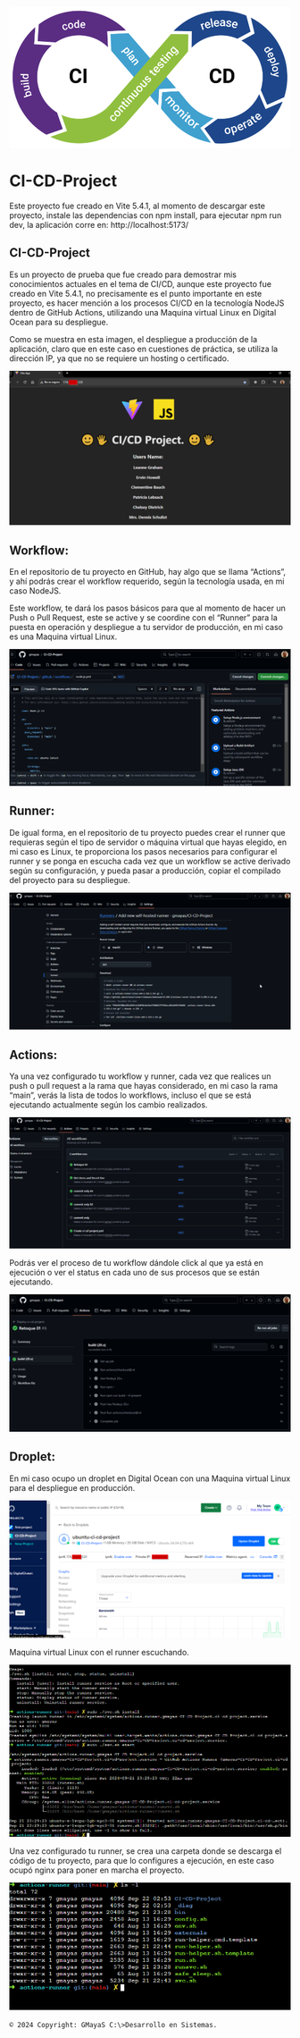 ![](/imagenes/image_01.png)

# CI-CD-Project
Este proyecto fue creado en Vite 5.4.1, al momento de descargar este proyecto, instale las dependencias con npm install, para ejecutar npm run dev, la aplicación corre en: http://localhost:5173/

## CI-CD-Project

Es un proyecto de prueba que fue creado para demostrar mis conocimientos actuales en el tema de CI/CD, aunque este proyecto fue creado en Vite 5.4.1, no precisamente es el punto importante en este proyecto, es hacer mención a los procesos CI/CD en la tecnología NodeJS dentro de GitHub Actions, utilizando una Maquina virtual Linux en Digital Ocean para su despliegue.

Como se muestra en esta imagen, el despliegue a producción de la aplicación, claro que en este caso en cuestiones de práctica, se utiliza la dirección IP, ya que no se requiere un hosting o certificado.

![](/imagenes/image_02.png)

## Workflow:

En el repositorio de tu proyecto en GitHub, hay algo que se llama “Actions”, y ahí podrás crear el workflow requerido, según la tecnología usada, en mi caso NodeJS.

Este workflow, te dará los pasos básicos para que al momento de hacer un Push o Pull Request, este se active y se coordine con el “Runner” para la puesta en operación y despliegue a tu servidor de producción, en mi caso es una Maquina virtual Linux.

![](/imagenes/image_03.png)

## Runner:

De igual forma, en el repositorio de tu proyecto puedes crear el runner que requieras según el tipo de servidor o máquina virtual que hayas elegido, en mi caso es Linux, te proporciona los pasos necesarios para configurar el runner y se ponga en escucha cada vez que un workflow se active derivado según su configuración, y pueda pasar a producción, copiar el compilado del proyecto para su despliegue.

![](/imagenes/image_04.png)

## Actions:

Ya una vez configurado tu workflow y runner, cada vez que realices un push o pull request a la rama que hayas considerado, en mi caso la rama “main”, verás la lista de todos lo workflows, incluso el que se está ejecutando actualmente según los cambio realizados.

![](/imagenes/image_05.png)

Podrás ver el proceso de tu workflow dándole click al que ya está en ejecución o ver el status en cada uno de sus procesos que se están ejecutando.

![](/imagenes/image_06.png)

## Droplet:

En mi caso ocupo un droplet en Digital Ocean con una Maquina virtual Linux para el despliegue en producción.

![](/imagenes/image_07.png)

Maquina virtual Linux con el runner escuchando.

![](/imagenes/image_08.png)

Una vez configurado tu runner, se crea una carpeta donde se descarga el código de tu proyecto, para que lo configures a ejecución, en este caso ocupó nginx para poner en marcha el proyecto. 

![](/imagenes/image_09.png)

`© 2024 Copyright: GMayaS C:\>Desarrollo en Sistemas.`
